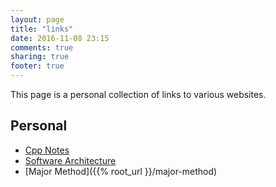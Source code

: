 ```yaml
---
layout: page
title: "links"
date: 2016-11-08 23:15
comments: true
sharing: true
footer: true
---
```


This page is a personal collection of links to various websites.

## Personal
* [Cpp Notes](http://private.gerardcondon.com/cpp/)
* [Software Architecture](http://private.gerardcondon.com/architecture/)
* [Major Method]({{% root_url }}/major-method)